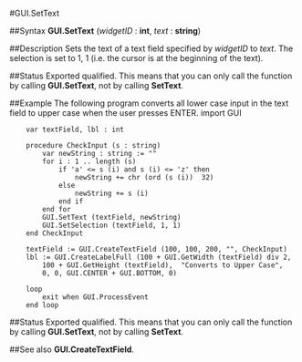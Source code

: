 
#GUI.SetText

##Syntax
**GUI.SetText** (*widgetID* : **int**, *text* : **string**)

##Description
Sets the text of a text field specified by *widgetID* to *text*. The selection is set to 1, 1 (i.e. the cursor is at the beginning of the text).

##Status
Exported qualified.
This means that you can only call the function by calling **GUI.SetText**, not by calling **SetText**.

##Example
The following program converts all lower case input in the text field to upper case when the user presses ENTER.
        import GUI
        
        var textField, lbl : int
        
        procedure CheckInput (s : string)
            var newString : string := ""
            for i : 1 .. length (s)
                if 'a' <= s (i) and s (i) <= 'z' then
                    newString += chr (ord (s (i))  32)
                else
                    newString += s (i)
                end if
            end for
            GUI.SetText (textField, newString)
            GUI.SetSelection (textField, 1, 1)
        end CheckInput
        
        textField := GUI.CreateTextField (100, 100, 200, "", CheckInput)
        lbl := GUI.CreateLabelFull (100 + GUI.GetWidth (textField) div 2,
            100 + GUI.GetHeight (textField),  "Converts to Upper Case", 
            0, 0, GUI.CENTER + GUI.BOTTOM, 0)
        
        loop
            exit when GUI.ProcessEvent
        end loop
##Status
Exported qualified.
This means that you can only call the function by calling **GUI.SetText**, not by calling **SetText**.

##See also
**GUI.CreateTextField**.
